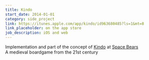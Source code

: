 ```yaml
---
title: Kindo
start_date: 2014-01-01
category: side_project
link: https://itunes.apple.com/app/kindo/id963680485?ls=1&mt=8
link_placeholder: on the app store
job_description: iOS and web
---
```


Implementation and part of the concept of <a href="http://kindogame.fr">Kindo</a> at <a href="http://spacebears.fr">Space Bears</a><br />
A medieval boardgame from the 21st century
